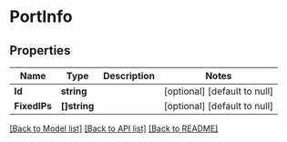 # PortInfo

## Properties
Name | Type | Description | Notes
------------ | ------------- | ------------- | -------------
**Id** | **string** |  | [optional] [default to null]
**FixedIPs** | **[]string** |  | [optional] [default to null]

[[Back to Model list]](../README.md#documentation-for-models) [[Back to API list]](../README.md#documentation-for-api-endpoints) [[Back to README]](../README.md)

